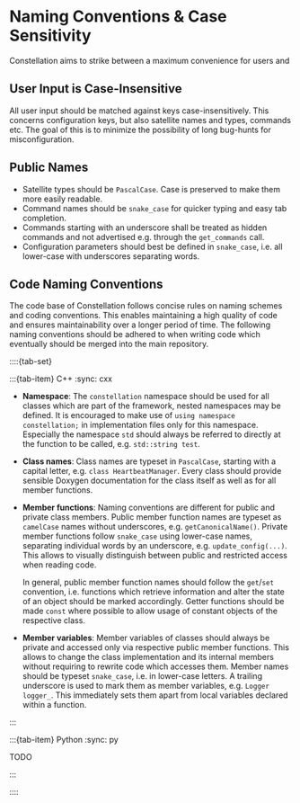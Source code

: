 # Naming Conventions & Case Sensitivity

Constellation aims to strike between a maximum convenience for users and

## User Input is Case-Insensitive

All user input should be matched against keys case-insensitively. This concerns configuration keys, but also satellite names
and types, commands etc. The goal of this is to minimize the possibility of long bug-hunts for misconfiguration.

## Public Names

* Satellite types should be `PascalCase`. Case is preserved to make them more easily readable.
* Command names should be `snake_case` for quicker typing and easy tab completion.
* Commands starting with an underscore shall be treated as hidden commands and not advertised e.g. through the `get_commands` call.
* Configuration parameters should best be defined in `snake_case`, i.e. all lower-case with underscores separating words.

## Code Naming Conventions

The code base of Constellation follows concise rules on naming schemes and coding conventions. This enables maintaining a
high quality of code and ensures maintainability over a longer period of time. The following naming conventions should be
adhered to when writing code which eventually should be merged into the main repository.

::::{tab-set}

:::{tab-item} C++
:sync: cxx

* **Namespace**:
  The `constellation` namespace should be used for all classes which are part of the framework, nested namespaces may be
  defined. It is encouraged to make use of `using namespace constellation;` in implementation files only for this namespace.
  Especially the namespace `std` should always be referred to directly at the function to be called, e.g. `std::string test`.

* **Class names**:
  Class names are typeset in `PascalCase`, starting with a capital letter, e.g. `class HeartbeatManager`. Every class should
  provide sensible Doxygen documentation for the class itself as well as for all member functions.

* **Member functions**:
  Naming conventions are different for public and private class members. Public member function names are typeset as
  `camelCase` names without underscores, e.g. `getCanonicalName()`. Private member functions follow `snake_case` using
  lower-case names, separating individual words by an underscore, e.g. `update_config(...)`. This allows to visually
  distinguish between public and restricted access when reading code.

  In general, public member function names should follow the `get`/`set` convention, i.e. functions which retrieve
  information and alter the state of an object should be marked accordingly. Getter functions should be made `const` where
  possible to allow usage of constant objects of the respective class.

* **Member variables**:
  Member variables of classes should always be private and accessed only via respective public member functions. This
  allows to change the class implementation and its internal members without requiring to rewrite code which accesses them.
  Member names should be typeset `snake_case`, i.e. in lower-case letters. A trailing underscore is used to mark them as
  member variables, e.g. `Logger logger_`. This immediately sets them apart from local variables declared within a function.

:::

:::{tab-item} Python
:sync: py

TODO

:::

::::
